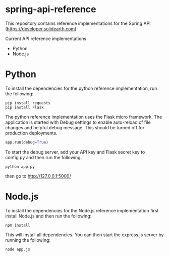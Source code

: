 spring-api-reference
====================

This repository contains reference implementations for the Spring API (https://developer.solidearth.com).

Current API reference implementations

* Python
* Node.js

# Python

To install the dependencies for the python reference implementation, run the following:

```
pip install requests
pip install Flask
```

The python reference implementation uses the Flask micro framework. The application is started with Debug settings to enable auto-reload of file changes and helpful debug message. This should be turned off for production deployments.

```python
app.run(debug=True)
```

To start the debug server, add your API key and Flask secret key to config.py and then run the following:

```
python app.py
```

then go to http://127.0.0.1:5000/

# Node.js

To install the dependencies for the Node.js reference implementation first install Node.js and then run the following:

```
npm install
```

This will install all dependencies. You can then start the express.js server by running the following:

```
node app.js
```
